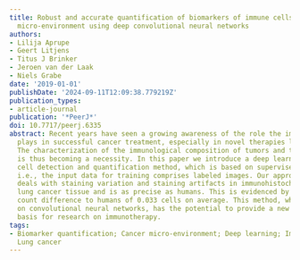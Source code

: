 ```yaml
---
title: Robust and accurate quantification of biomarkers of immune cells in lung cancer
  micro-environment using deep convolutional neural networks
authors:
- Lilija Aprupe
- Geert Litjens
- Titus J Brinker
- Jeroen van der Laak
- Niels Grabe
date: '2019-01-01'
publishDate: '2024-09-11T12:09:38.779219Z'
publication_types:
- article-journal
publication: '*PeerJ*'
doi: 10.7717/peerj.6335
abstract: Recent years have seen a growing awareness of the role the immune system
  plays in successful cancer treatment, especially in novel therapies like immunotherapy.
  The characterization of the immunological composition of tumors and their micro-environment
  is thus becoming a necessity. In this paper we introduce a deep learning-based immune
  cell detection and quantification method, which is based on supervised learning,
  i.e., the input data for training comprises labeled images. Our approach objectively
  deals with staining variation and staining artifacts in immunohistochemically stained
  lung cancer tissue and is as precise as humans. This is evidenced by the low cell
  count difference to humans of 0.033 cells on average. This method, which is based
  on convolutional neural networks, has the potential to provide a new quantitative
  basis for research on immunotherapy.
tags:
- Biomarker quantification; Cancer micro-environment; Deep learning; Immune cells;
  Lung cancer
---
```

